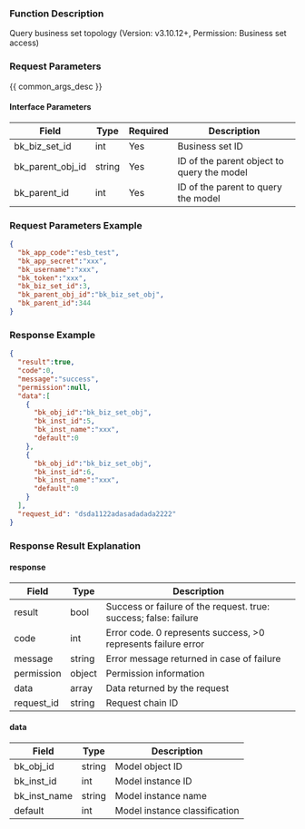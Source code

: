 ### Function Description

Query business set topology (Version: v3.10.12+, Permission: Business set access)

### Request Parameters

{{ common_args_desc }}

#### Interface Parameters

| Field            | Type   | Required | Description                                |
| ---------------- | ------ | -------- | ------------------------------------------ |
| bk_biz_set_id    | int    | Yes      | Business set ID                            |
| bk_parent_obj_id | string | Yes      | ID of the parent object to query the model |
| bk_parent_id     | int    | Yes      | ID of the parent to query the model        |

### Request Parameters Example

```json
{
  "bk_app_code":"esb_test",
  "bk_app_secret":"xxx",
  "bk_username":"xxx",
  "bk_token":"xxx",
  "bk_biz_set_id":3,
  "bk_parent_obj_id":"bk_biz_set_obj",
  "bk_parent_id":344
}
```

### Response Example

```json
{
  "result":true,
  "code":0,
  "message":"success",
  "permission":null,
  "data":[
    {
      "bk_obj_id":"bk_biz_set_obj",
      "bk_inst_id":5,
      "bk_inst_name":"xxx",
      "default":0
    },
    {
      "bk_obj_id":"bk_biz_set_obj",
      "bk_inst_id":6,
      "bk_inst_name":"xxx",
      "default":0
    }
  ],
  "request_id": "dsda1122adasadadada2222"
}
```

### Response Result Explanation

#### response

| Field       | Type   | Description                                                  |
| ---------- | ------ | ------------------------------------------------------------ |
| result     | bool   | Success or failure of the request. true: success; false: failure |
| code       | int    | Error code. 0 represents success, >0 represents failure error |
| message    | string | Error message returned in case of failure                    |
| permission | object | Permission information                                       |
| data       | array  | Data returned by the request                                 |
| request_id | string | Request chain ID                                             |

#### data

| Field         | Type   | Description                   |
| ------------ | ------ | ----------------------------- |
| bk_obj_id    | string | Model object ID               |
| bk_inst_id   | int    | Model instance ID             |
| bk_inst_name | string | Model instance name           |
| default      | int    | Model instance classification |